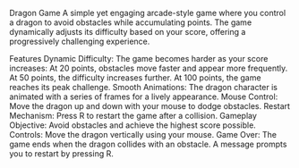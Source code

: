 Dragon Game
A simple yet engaging arcade-style game where you control a dragon to avoid obstacles while accumulating points. The game dynamically adjusts its difficulty based on your score, offering a progressively challenging experience.

Features
Dynamic Difficulty: The game becomes harder as your score increases:
At 20 points, obstacles move faster and appear more frequently.
At 50 points, the difficulty increases further.
At 100 points, the game reaches its peak challenge.
Smooth Animations: The dragon character is animated with a series of frames for a lively appearance.
Mouse Control: Move the dragon up and down with your mouse to dodge obstacles.
Restart Mechanism: Press R to restart the game after a collision.
Gameplay
Objective: Avoid obstacles and achieve the highest score possible.
Controls: Move the dragon vertically using your mouse.
Game Over: The game ends when the dragon collides with an obstacle. A message prompts you to restart by pressing R.
